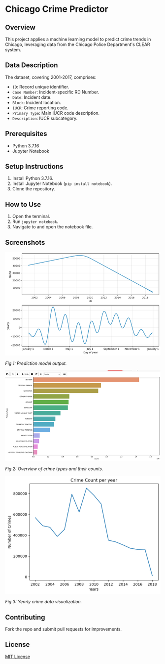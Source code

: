 # Chicago Crime Predictor

## Overview

This project applies a machine learning model to predict crime trends in Chicago, leveraging data from the Chicago Police Department's CLEAR system.

## Data Description

The dataset, covering 2001-2017, comprises:

- `ID`: Record unique identifier.
- `Case Number`: Incident-specific RD Number.
- `Date`: Incident date.
- `Block`: Incident location.
- `IUCR`: Crime reporting code.
- `Primary Type`: Main IUCR code description.
- `Description`: IUCR subcategory.

## Prerequisites

- Python 3.7.16
- Jupyter Notebook

## Setup Instructions

1. Install Python 3.7.16.
2. Install Jupyter Notebook (`pip install notebook`).
3. Clone the repository.

## How to Use

1. Open the terminal.
2. Run `jupyter notebook`.
3. Navigate to and open the notebook file.

## Screenshots

![Two Year Prediction](/TwoYearPrediction.png)

*Fig 1: Prediction model output.*

![Crime Types and Counts](/TypeOfCrimeAndCount.png)

*Fig 2: Overview of crime types and their counts.*

![Annual Crime Data](/CimesPerYear.png)

*Fig 3: Yearly crime data visualization.*

## Contributing

Fork the repo and submit pull requests for improvements.

## License

[MIT License](LICENSE.md)
